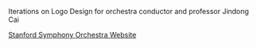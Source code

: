 Iterations on Logo Design for orchestra conductor and professor Jindong Cai

[Stanford Symphony Orchestra Website](https://sso.stanford.edu)
